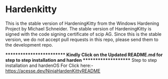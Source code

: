 # Hardenkitty
This is the stable version of HardeningKitty from the Windows Hardening Project by Michael Schneider. The stable version of HardeningKitty is signed with the code signing certificate of scip AG. Since this is the stable version, we do not accept pull requests in this repo, please send them to the development repo.


__________************************ Kindly Click on the Updated README.md  for step to step installation and harden *******************__________
Step to step installation and hardenOS For Click here:- https://acesse.dev/NinjaHardenKittyREADME

